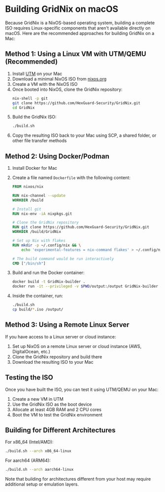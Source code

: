 # Building GridNix on macOS

Because GridNix is a NixOS-based operating system, building a complete ISO requires Linux-specific components that aren't available directly on macOS. Here are the recommended approaches for building GridNix on a Mac:

## Method 1: Using a Linux VM with UTM/QEMU (Recommended)

1. Install [UTM](https://mac.getutm.app/) on your Mac
2. Download a minimal NixOS ISO from [nixos.org](https://nixos.org/download.html)
3. Create a VM with the NixOS ISO
4. Once booted into NixOS, clone the GridNix repository:
   ```bash
   nix-shell -p git
   git clone https://github.com/HexGuard-Security/GridNix.git
   cd GridNix
   ```
5. Build the GridNix ISO:
   ```bash
   ./build.sh
   ```
6. Copy the resulting ISO back to your Mac using SCP, a shared folder, or other file transfer methods

## Method 2: Using Docker/Podman

1. Install Docker for Mac
2. Create a file named `Dockerfile` with the following content:
   ```Dockerfile
   FROM nixos/nix
   
   RUN nix-channel --update
   WORKDIR /build
   
   # Install git
   RUN nix-env -iA nixpkgs.git
   
   # Clone the GridNix repository
   RUN git clone https://github.com/HexGuard-Security/GridNix.git
   WORKDIR /build/GridNix
   
   # Set up Nix with flakes
   RUN mkdir -p ~/.config/nix && \
       echo 'experimental-features = nix-command flakes' > ~/.config/nix/nix.conf
   
   # The build command would be run interactively
   CMD ["/bin/sh"]
   ```

3. Build and run the Docker container:
   ```bash
   docker build -t GridNix-builder .
   docker run -it --privileged -v $PWD/output:/output GridNix-builder
   ```

4. Inside the container, run:
   ```bash
   ./build.sh
   cp build/*.iso /output/
   ```

## Method 3: Using a Remote Linux Server

If you have access to a Linux server or cloud instance:

1. Set up NixOS on a remote Linux server or cloud instance (AWS, DigitalOcean, etc.)
2. Clone the GridNix repository and build there
3. Download the resulting ISO to your Mac

## Testing the ISO

Once you have built the ISO, you can test it using UTM/QEMU on your Mac:

1. Create a new VM in UTM
2. Use the GridNix ISO as the boot device
3. Allocate at least 4GB RAM and 2 CPU cores
4. Boot the VM to test the GridNix environment

## Building for Different Architectures

For x86_64 (Intel/AMD):
```bash
./build.sh --arch x86_64-linux
```

For aarch64 (ARM64):
```bash
./build.sh --arch aarch64-linux
```

Note that building for architectures different from your host may require additional setup or emulation layers.
